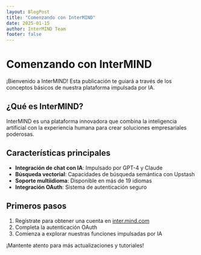 ```yaml
---
layout: BlogPost
title: "Comenzando con InterMIND"
date: 2025-01-15
author: InterMIND Team
footer: false
---
```


# Comenzando con InterMIND

¡Bienvenido a InterMIND! Esta publicación te guiará a través de los conceptos básicos de nuestra plataforma impulsada por IA.

## ¿Qué es InterMIND?

InterMIND es una plataforma innovadora que combina la inteligencia artificial con la experiencia humana para crear soluciones empresariales poderosas.

## Características principales

- **Integración de chat con IA**: Impulsado por GPT-4 y Claude
- **Búsqueda vectorial**: Capacidades de búsqueda semántica con Upstash
- **Soporte multiidioma**: Disponible en más de 19 idiomas
- **Integración OAuth**: Sistema de autenticación seguro

## Primeros pasos

1. Regístrate para obtener una cuenta en [inter.mind.com](https://inter.mind.com)
2. Completa la autenticación OAuth
3. Comienza a explorar nuestras funciones impulsadas por IA

¡Mantente atento para más actualizaciones y tutoriales!